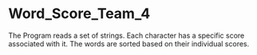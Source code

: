 # Word_Score_Team_4
The Program reads a set of strings. Each character has a specific score associated with it. The words are sorted based on their individual scores.
